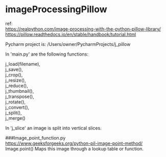 # imageProcessingPillow
ref:   
https://realpython.com/image-processing-with-the-python-pillow-library/  
https://pillow.readthedocs.io/en/stable/handbook/tutorial.html  

Pycharm project is: /Users/owner/PycharmProjects/j_pillow  

In 'main.py' are the following functions:  

j_load(filename),  
j_save(),  
j_crop(),  
j_resize(),  
j_reduce(),  
j_thumbnail(),  
j_transpose(),  
j_rotate(),  
j_convert(),  
j_split(),  
j_merge()  

In 'j_slice' an image is split into vertical slices.  

###Image_point_function.py  
https://www.geeksforgeeks.org/python-pil-image-point-method/  
Image.point() Maps this image through a lookup table or function.  


